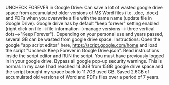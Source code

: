 UNCHECK FOREVER in Google Drive: Can save a lot of wasted google drive space from accumulated older versions of MS Word files (i.e. .doc, .docx) and PDFs when you overwrite a file with the same name (update file in Google Drive). Google drive has by default "keep forever" setting enabled (right click  on file-->file information-->manage versions--> three vertical dots-->"Keep Forever"). Depending on your personal use and years passed, several GB can be wasted from google drive space. Instructions: Open the google "app script editor" here, https://script.google.com/home and load the script  "Uncheck Keep Forever in Google Drive.json". Read instructions inside the script editor and RUN the script. You must have previously logged in in your google drive. Bypass all google pop-up security warnings. This is normal. In my case I had reached 14.3GB from 15GB google drive space and the script  brought my space back to 11.7GB used GB. Saved 2.6GB of accumulated old versions of Word and PDFs files over a period of 7 years.           
